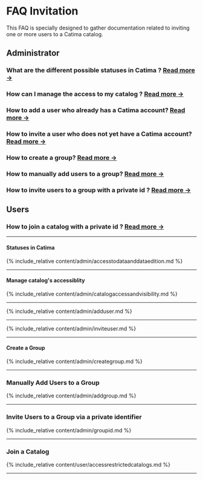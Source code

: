 
<!-- This is a FAQ front file. FAQs don't have side navigation bars. They start with a list of questions organized by themes and pointing to elements lower in the page. In the second part of the file, every content part is called under a title using the include_relative syntax of Jekyll -->

# FAQ Invitation
This FAQ is specially designed to gather documentation related to inviting one or more users to a Catima catalog.

## Administrator

### What are the different possible statuses in Catima ? [Read more →](#roles)

### How can I manage the access to my catalog ? [Read more →](#access)

### How to add a user who already has a Catima account? [Read more →](#adduser)

### How to invite a user who does not yet have a Catima account? [Read more →](#inviteuser)

### How to create a group? [Read more →](#creategroup)

### How to manually add users to a group? [Read more →](#addtogroup)

### How to invite users to a group with a private id ? [Read more →](#groupid)

## Users

### How to join a catalog with a private id ? [Read more →](#joincatalog)

---

<a id="roles"></a>

#### Statuses in Catima 

{% include_relative content/admin/accesstodataanddataedition.md %}

---

<a id="access"></a>

#### Manage catalog's accessiblity

{% include_relative content/admin/catalogaccessandvisibility.md %}

---

<a id="adduser"></a>

{% include_relative content/admin/adduser.md %}

---

<a id="inviteuser"></a>

{% include_relative content/admin/inviteuser.md %}

---

<a id="creategroup"></a>
#### Create a Group

{% include_relative content/admin/creategroup.md %}

---

<a id="addtogroup"></a>
### Manually Add Users to a Group

{% include_relative content/admin/addgroup.md %}

---

<a id="groupid"></a>
### Invite Users to a Group via a private identifier

{% include_relative content/admin/groupid.md %}

---

<a id="joincatalog"></a>
### Join a Catalog

{% include_relative content/user/accessrestrictedcatalogs.md %}

---
